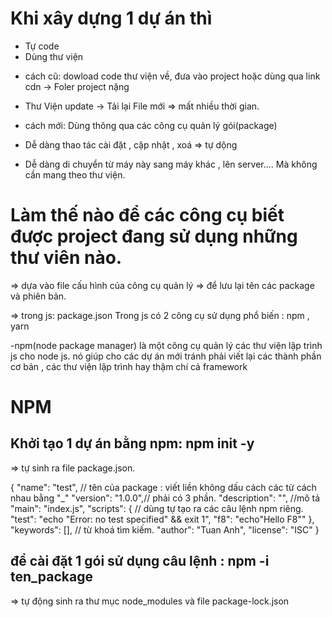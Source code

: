 # Khi xây dựng 1 dự án thì

- Tự code
- Dùng thư viện

* cách cũ: dowload code thư viện về, đưa vào project hoặc dùng qua link cdn -> Foler project nặng

- Thư Viện update -> Tải lại File mới => mất nhiều thời gian.

* cách mới: Dùng thông qua các công cụ quản lý gói(package)

- Dễ dàng thao tác cài đặt , cập nhật , xoá => tự dộng

- Dễ dàng di chuyển từ máy này sang máy khác , lên server.... Mà không cần mang theo thư viện.

# Làm thế nào để các công cụ biết được project đang sử dụng những thư viên nào.

=> dựa vào file cấu hình của công cụ quản lý => để lưu lại tên các package và phiên bản.

=> trong js: package.json
Trong js có 2 công cụ sử dụng phổ biến : npm , yarn

-npm(node package manager) là một công cụ quản lý các thư viện lập trình js cho node js. nó giúp cho các dự án mới
tránh phải viết lại các thành phần cơ bản , các thư viện lập trình hay thậm chí cả framework

# NPM

## Khởi tạo 1 dự án bằng npm: npm init -y

=> tự sinh ra file package.json.

{
"name": "test", // tên của package : viết liền không dấu cách các từ cách nhau bằng "\_"
"version": "1.0.0",// phải có 3 phần.
"description": "", //mô tả
"main": "index.js",
"scripts": { // dùng tự tạo ra các câu lệnh npm riêng.
"test": "echo \"Error: no test specified\" && exit 1",
"f8": "echo\"Hello F8\""
},
"keywords": [], // từ khoá tìm kiếm.
"author": "Tuan Anh",
"license": "ISC"
}

## để cài đặt 1 gói sử dụng câu lệnh : npm -i ten_package

=> tự động sinh ra thư mục node_modules và file package-lock.json
